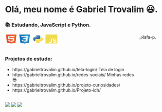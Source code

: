 # Olá, meu nome é Gabriel Trovalim 😃.
### 📚 Estudando, JavaScript e Python.

<div style="display: inline_block">
  <img align="center" alt="Rafa-HTML" height="30" width="40" src="https://raw.githubusercontent.com/devicons/devicon/master/icons/html5/html5-original.svg">
  <img align="center" alt="Rafa-CSS" height="30" width="40" src="https://raw.githubusercontent.com/devicons/devicon/master/icons/css3/css3-original.svg">
  <img align="center" alt="Rafa-Python" height="30" width="40" src="https://raw.githubusercontent.com/devicons/devicon/master/icons/python/python-original.svg">
   <img align="center" alt="Rafa-Js" height="30" width="40" src="https://raw.githubusercontent.com/devicons/devicon/master/icons/javascript/javascript-plain.svg">
  
  <img align="right" alt="Rafa-pic" height="150" style="border-radius:50px;" src="https://media2.giphy.com/media/xUPGcfEAZhlZXCZrbi/giphy.gif">
</div> <br>

### Projetos de estudo: <br>
<ul>
  <li>https://gabrieltrovalim.github.io/tela-login/ Tela de login </li>
  <li>https://gabrieltrovalim.github.io/redes-sociais/ Minhas redes 😎</li>
  <li>https://gabrieltrovalim.github.io/projeto-curiosidades/</li> 
  <li>https://gabrieltrovalim.github.io/Projeto-idh/</li>
</ul>

<div> <br>
  <a href="https://instagram.com/zuckwrmantt" target="_blank"><img src="https://img.shields.io/badge/-Instagram-%23E4405F?style=for-the-badge&logo=instagram&logoColor=white" target="_blank"></a>
   <a href="https://www.linkedin.com/in/gabriel-trovalim-992871255" target="_blank"><img src="https://img.shields.io/badge/-LinkedIn-%230077B5?style=for-the-badge&logo=linkedin&logoColor=white" target="_blank"></a>
  <a href = "gabrieltrovalim@gmail.com" target="_blank"><img src="https://img.shields.io/badge/-Gmail-%23333?style=for-the-badge&logo=gmail&logoColor=white" target="_blank"></a>
</div>
<!---gabriel-trovalim-992871255
GabrielTrovalim/GabrielTrovalim is a ✨ special ✨ repository because its `README.md` (this file) appears on your GitHub profile.
You can click the Preview link to take a look at your changes.
<iframe src="https://giphy.com/embed/xUPGcfEAZhlZXCZrbi" width="463" height="480" frameBorder="0" class="giphy-embed" allowFullScreen></iframe><p><a href="https://giphy.com/gifs/xUPGcfEAZhlZXCZrbi">via GIPHY</a></p>
--->
